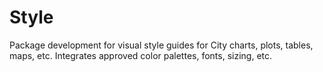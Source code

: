 # Style
Package development for visual style guides for City charts, plots, tables, maps, etc. Integrates approved color palettes, fonts, sizing, etc.

